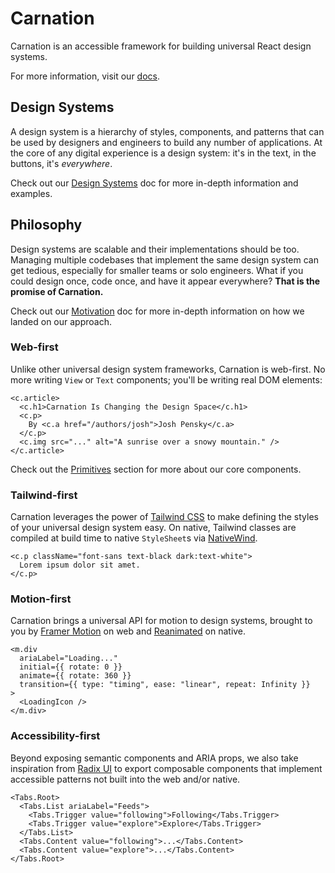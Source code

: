 # Carnation

Carnation is an accessible framework for building universal React design systems.

For more information, visit our [docs](https://carnation.vercel.app).

## Design Systems

A design system is a hierarchy of styles, components, and patterns that can be used by designers and engineers to build any number of applications. At the core of any digital experience is a design system: it's in the text, in the buttons, it's _everywhere_.

Check out our [Design Systems](https://carnation.vercel.app/docs/background/design-systems) doc for more in-depth information and examples.

## Philosophy

Design systems are scalable and their implementations should be too. Managing multiple codebases that implement the same design system can get tedious, especially for smaller teams or solo engineers. What if you could design once, code once, and have it appear everywhere? **That is the promise of Carnation.**

Check out our [Motivation](https://carnation.vercel.app/docs/background/motivation) doc for more in-depth information on how we landed on our approach.

### Web-first

Unlike other universal design system frameworks, Carnation is web-first. No more writing `View` or `Text` components; you'll be writing real DOM elements:

```tsx
<c.article>
  <c.h1>Carnation Is Changing the Design Space</c.h1>
  <c.p>
    By <c.a href="/authors/josh">Josh Pensky</c.a>
  </c.p>
  <c.img src="..." alt="A sunrise over a snowy mountain." />
</c.article>
```

Check out the [Primitives](https://carnation.vercel.app/docs/primitives) section for more about our core components.

### Tailwind-first

Carnation leverages the power of [Tailwind CSS](https://tailwindcss.com/) to make defining the styles of your universal design system easy. On native, Tailwind classes are compiled at build time to native `StyleSheet`s via [NativeWind](https://www.nativewind.dev/).

```tsx
<c.p className="font-sans text-black dark:text-white">
  Lorem ipsum dolor sit amet.
</c.p>
```

### Motion-first

Carnation brings a universal API for motion to design systems, brought to you by [Framer Motion](https://www.framer.com/motion/) on web and [Reanimated](https://docs.swmansion.com/react-native-reanimated/) on native.

```tsx
<m.div
  ariaLabel="Loading..."
  initial={{ rotate: 0 }}
  animate={{ rotate: 360 }}
  transition={{ type: "timing", ease: "linear", repeat: Infinity }}
>
  <LoadingIcon />
</m.div>
```

### Accessibility-first

Beyond exposing semantic components and ARIA props, we also take inspiration from [Radix UI](https://www.radix-ui.com/) to export composable components that implement accessible patterns not built into the web and/or native.

```tsx
<Tabs.Root>
  <Tabs.List ariaLabel="Feeds">
    <Tabs.Trigger value="following">Following</Tabs.Trigger>
    <Tabs.Trigger value="explore">Explore</Tabs.Trigger>
  </Tabs.List>
  <Tabs.Content value="following">...</Tabs.Content>
  <Tabs.Content value="explore">...</Tabs.Content>
</Tabs.Root>
```
